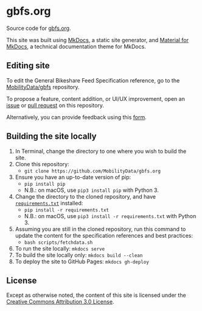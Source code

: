 # gbfs.org

Source code for [gbfs.org](https://gbfs.org/). 

This site was built using [MkDocs](https://www.mkdocs.org/), a static site generator, and [Material for MkDocs](https://squidfunk.github.io/mkdocs-material/), a technical documentation theme for MkDocs.

## Editing site

To edit the General Bikeshare Feed Specification reference, go to the [MobilityData/gbfs](https://github.com/MobilityData/gbfs/) repository.

To propose a feature, content addition, or UI/UX improvement, open an [issue](https://github.com/MobilityData/gbfs.org/issues/new) or [pull request](https://github.com/MobilityData/gbfs.org/pulls) on this repository. 

Alternatively, you can provide feedback using this [form](https://mobilitydata.typeform.com/to/BCiwESfg).

## Building the site locally

1. In Terminal, change the directory to one where you wish to build the site.
1. Clone this repository:
   - `git clone https://github.com/MobilityData/gbfs.org`
1. Ensure you have an up-to-date version of pip: 
   - `pip install pip`
   - N.B.: on macOS, use `pip3 install pip` with Python 3.
1. Change the directory to the cloned repository, and have [`requirements.txt`](requirements.txt) installed:
   - `pip install -r requirements.txt`
   - N.B.: on macOS, use `pip3 install -r requirements.txt` with Python 3.
1. Assuming you are still in the cloned repository, run this command to update the content for the specification references and best practices:
   - `bash scripts/fetchdata.sh`
1. To run the site locally: `mkdocs serve`
1. To build the site locally only: `mkdocs build --clean`
1. To deploy the site to GitHub Pages: `mkdocs gh-deploy`

## License

Except as otherwise noted, the content of this site is licensed under the [Creative Commons Attribution 3.0 License](https://creativecommons.org/licenses/by/3.0/).
